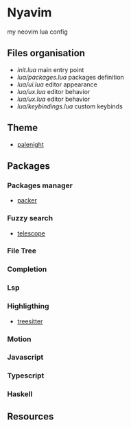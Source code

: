 # Nyavim

my neovim lua config

## Files organisation 
- *init.lua* main entry point
- *lua/packages.lua* packages definition
- *lua/ui.lua* editor appearance
- *lua/ux.lua* editor behavior
- *lua/ux.lua* editor behavior
- *lua/keybindings.lua* custom keybinds

## Theme
- [palenight](https://github.com/drewtempelmeyer/palenight.vim)

## Packages

### Packages manager
- [packer](https://github.com/wbthomason/packer.nvim)

### Fuzzy search
- [telescope](https://github.com/nvim-telescope/telescope.nvim)

### File Tree

### Completion

### Lsp

### Highligthing
- [treesitter](https://github.com/nvim-treesitter/nvim-treesitter)

### Motion

### Javascript

### Typescript

### Haskell

## Resources

